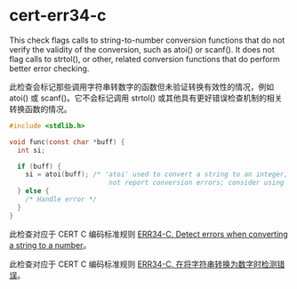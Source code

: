 # cert-err34-c

This check flags calls to string-to-number conversion functions that do not verify the validity of the conversion, such as atoi() or scanf(). It does not flag calls to strtol(), or other, related conversion functions that do perform better error checking.

此检查会标记那些调用字符串转数字的函数但未验证转换有效性的情况，例如 atoi() 或 scanf()。它不会标记调用 strtol() 或其他具有更好错误检查机制的相关转换函数的情况。

```c
#include <stdlib.h>

void func(const char *buff) {
  int si;

  if (buff) {
    si = atoi(buff); /* 'atoi' used to convert a string to an integer, but function will
                         not report conversion errors; consider using 'strtol' instead. */
  } else {
    /* Handle error */
  }
}
```

此检查对应于 CERT C 编码标准规则 [ERR34-C. Detect errors when converting a string to a number](https://www.securecoding.cert.org/confluence/display/c/ERR34-C.+Detect+errors+when+converting+a+string+to+a+number)。

此检查对应于 CERT C 编码标准规则 [ERR34-C. 在将字符串转换为数字时检测错误](https://www.securecoding.cert.org/confluence/display/c/ERR34-C.+Detect+errors+when+converting+a+string+to+a+number)。

